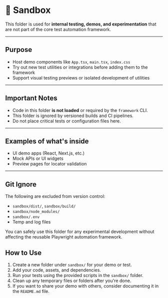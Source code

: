 # 🧪 Sandbox

This folder is used for **internal testing, demos, and experimentation** that are not part of the core test automation framework.

---

## Purpose

- Host demo components like `App.tsx`, `main.tsx`, `index.css`
- Try out new test utilities or integrations before adding them to the framework
- Support visual testing previews or isolated development of utilities

---

## Important Notes

- Code in this folder **is not loaded** or required by the `framework` CLI.
- This folder is ignored by versioned builds and CI pipelines.
- Do not place critical tests or configuration files here.

---

## Examples of what's inside

- UI demo apps (React, Next.js, etc.)
- Mock APIs or UI widgets
- Preview pages for locator validation

---

## Git Ignore

The following are excluded from version control:
- `sandbox/dist/`, `sandbox/build/`
- `sandbox/node_modules/`
- `sandbox/.env`
- Temp and log files

You can safely use this folder for any experimental development without affecting the reusable Playwright automation framework.

## How to Use

1. Create a new folder under `sandbox/` for your demo or test.
2. Add your code, assets, and dependencies.
3. Run your tests using the provided scripts in the `sandbox/` folder.
4. Clean up any temporary files or folders after you're done.
5. If you want to share your demo with others, consider documenting it in the `README.md` file.